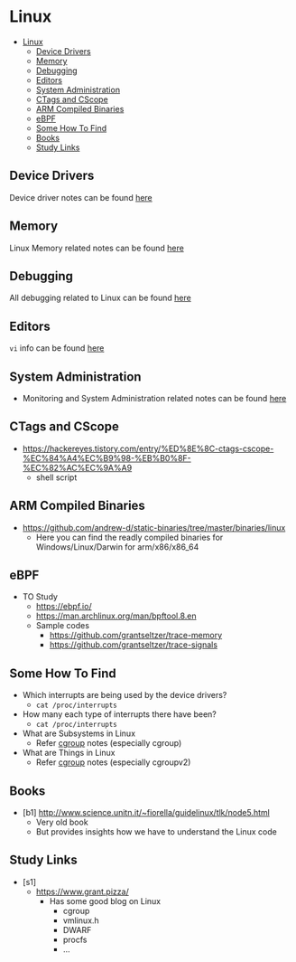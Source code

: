 # Linux

- [Linux](#linux)
  - [Device Drivers](#device-drivers)
  - [Memory](#memory)
  - [Debugging](#debugging)
  - [Editors](#editors)
  - [System Administration](#system-administration)
  - [CTags and CScope](#ctags-and-cscope)
  - [ARM Compiled Binaries](#arm-compiled-binaries)
  - [eBPF](#ebpf)
  - [Some How To Find](#some-how-to-find)
  - [Books](#books)
  - [Study Links](#study-links)

## Device Drivers

Device driver notes can be found [here](DeviceDrivers.md)

## Memory

Linux Memory related notes can be found [here](Memory.md)

## Debugging

All debugging related to Linux can be found [here](Debugging/Debugging.md)

## Editors

`vi` info can be found [here](vi/vi.md)

## System Administration

- Monitoring and System Administration related notes can be found [here](monitoring_and_administration/Troubeshooting.md)

## CTags and CScope

- <https://hackereyes.tistory.com/entry/%ED%8E%8C-ctags-cscope-%EC%84%A4%EC%B9%98-%EB%B0%8F-%EC%82%AC%EC%9A%A9>
  - shell script

## ARM Compiled Binaries

- <https://github.com/andrew-d/static-binaries/tree/master/binaries/linux>
  - Here you can find the readly compiled binaries for Windows/Linux/Darwin for arm/x86/x86_64

## eBPF

- TO Study
  - <https://ebpf.io/>
  - <https://man.archlinux.org/man/bpftool.8.en>
  - Sample codes
    - <https://github.com/grantseltzer/trace-memory>
    - <https://github.com/grantseltzer/trace-signals>

## Some How To Find

- Which interrupts are being used by the device drivers?
  - `cat /proc/interrupts`
- How many each type of interrupts there have been?
  - `cat /proc/interrupts`
- What are Subsystems in Linux
  - Refer [cgroup](cgroup/cgroup.md) notes (especially cgroup)
- What are Things in Linux
  - Refer [cgroup](cgroup/cgroup.md) notes (especially cgroupv2)

## Books

- [b1] <http://www.science.unitn.it/~fiorella/guidelinux/tlk/node5.html>
  - Very old book
  - But provides insights how we have to understand the Linux code

## Study Links

- [s1]
  - <https://www.grant.pizza/>
    - Has some good blog on Linux
      - cgroup
      - vmlinux.h
      - DWARF
      - procfs
      - ...
